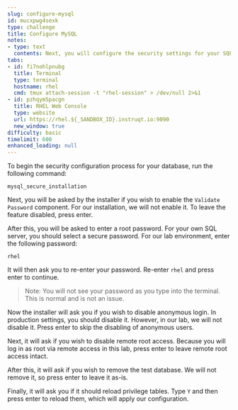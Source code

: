 ```yaml
---
slug: configure-mysql
id: mucxpwg4sexk
type: challenge
title: Configure MySQL
notes:
- type: text
  contents: Next, you will configure the security settings for your SQL server.
tabs:
- id: fi7nohlpnubg
  title: Terminal
  type: terminal
  hostname: rhel
  cmd: tmux attach-session -t "rhel-session" > /dev/null 2>&1
- id: pzhqym5pacgn
  title: RHEL Web Console
  type: website
  url: https://rhel.${_SANDBOX_ID}.instruqt.io:9090
  new_window: true
difficulty: basic
timelimit: 600
enhanced_loading: null
---
```

To begin the security configuration process for your database, run the following command:
```bash,run
mysql_secure_installation
```

Next, you will be asked by the installer if you wish to enable the `Validate Password` component. For our installation, we will not enable it. To leave the feature disabled, press enter.

After this, you will be asked to enter a root password. For your own SQL server, you should select a secure password. For our lab environment, enter the following password:
```bash,run
rhel
```

It will then ask you to re-enter your password. Re-enter `rhel` and press enter to continue.

>Note: You will not see your password as you type into the terminal. This is normal and is not an issue.

Now the installer will ask you if you wish to disable anonymous login. In production settings, you should disable it. However, in our lab, we will not disable it. Press enter to skip the disabling of anonymous users.

Next, it will ask if you wish to disable remote root access. Because you will log in as root via remote access in this lab, press enter to leave remote root access intact.

After this, it will ask if you wish to remove the test database. We will not remove it, so press enter to leave it as-is.

Finally, it will ask you if it should reload privilege tables. Type `Y` and then press enter to reload them, which will apply our configuration.